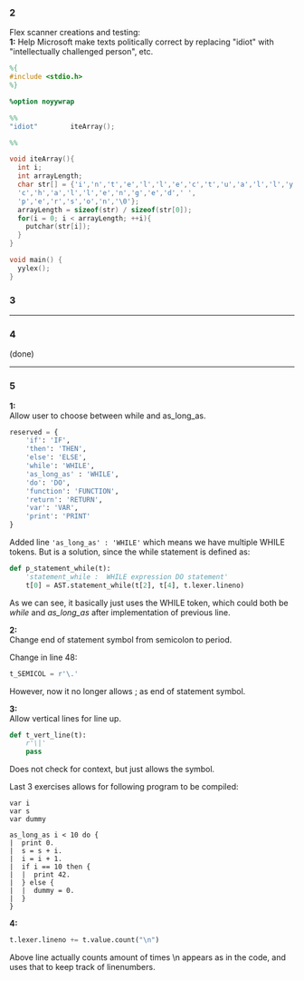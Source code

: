 
### 2

Flex scanner creations and testing:  
**1:**
Help Microsoft make texts politically correct by replacing "idiot" with "intellectually challenged person", etc.  

```l
%{
#include <stdio.h>
%}

%option noyywrap

%%
"idiot"        iteArray();      

%%

void iteArray(){
  int i;
  int arrayLength;
  char str[] = {'i','n','t','e','l','l','e','c','t','u','a','l','l','y',' ',
  'c','h','a','l','l','e','n','g','e','d',' ',
  'p','e','r','s','o','n','\0'};
  arrayLength = sizeof(str) / sizeof(str[0]);
  for(i = 0; i < arrayLength; ++i){
    putchar(str[i]);
  }
}

void main() {
  yylex();
}
```



### 3


***

### 4

(done)

***
### 5

**1:**  
Allow user to choose between while and as_long_as.  

```py
reserved = {
    'if': 'IF',
    'then': 'THEN',
    'else': 'ELSE',
    'while': 'WHILE',
    'as_long_as' : 'WHILE',
    'do': 'DO',
    'function': 'FUNCTION',
    'return': 'RETURN',
    'var': 'VAR',
    'print': 'PRINT'
}
```

Added line ``` 'as_long_as' : 'WHILE' ``` which means we have multiple WHILE tokens. But is a solution, since the while statement is defined as:  

```py
def p_statement_while(t):
    'statement_while :  WHILE expression DO statement'
    t[0] = AST.statement_while(t[2], t[4], t.lexer.lineno)
```
As we can see, it basically just uses the WHILE token, which could both be *while* and *as_long_as* after implementation of previous line.

**2:**  
Change end of statement symbol from semicolon to period.  

Change in line 48:
```py
t_SEMICOL = r'\.'
```
However, now it no longer allows ; as end of statement symbol.

**3:**  
Allow vertical lines for line up.  

```py
def t_vert_line(t):
    r'\|'
    pass
```
Does not check for context, but just allows the symbol.


Last 3 exercises allows for following program to be compiled:
```
var i
var s
var dummy

as_long_as i < 10 do {
|  print 0.
|  s = s + i.
|  i = i + 1.
|  if i == 10 then {
|  |  print 42.
|  } else {
|  |  dummy = 0.
|  }
}
````

**4:**  
```py
t.lexer.lineno += t.value.count("\n")
```
Above line actually counts amount of times \n appears as in the code, and uses that to keep track of linenumbers.
